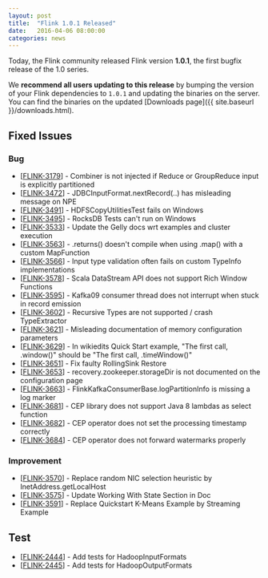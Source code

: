 ```yaml
---
layout: post
title:  "Flink 1.0.1 Released"
date:   2016-04-06 08:00:00
categories: news
---
```


Today, the Flink community released Flink version **1.0.1**, the first bugfix release of the 1.0 series.

We **recommend all users updating to this release** by bumping the version of your Flink dependencies to `1.0.1` and updating the binaries on the server. You can find the binaries on the updated [Downloads page]({{ site.baseurl }}/downloads.html).

## Fixed Issues

<h3>Bug</h3>
<ul>
<li>[<a href='https://issues.apache.org/jira/browse/FLINK-3179'>FLINK-3179</a>] -         Combiner is not injected if Reduce or GroupReduce input is explicitly partitioned
</li>
<li>[<a href='https://issues.apache.org/jira/browse/FLINK-3472'>FLINK-3472</a>] -         JDBCInputFormat.nextRecord(..) has misleading message on NPE
</li>
<li>[<a href='https://issues.apache.org/jira/browse/FLINK-3491'>FLINK-3491</a>] -         HDFSCopyUtilitiesTest fails on Windows
</li>
<li>[<a href='https://issues.apache.org/jira/browse/FLINK-3495'>FLINK-3495</a>] -         RocksDB Tests can&#39;t run on Windows
</li>
<li>[<a href='https://issues.apache.org/jira/browse/FLINK-3533'>FLINK-3533</a>] -         Update the Gelly docs wrt examples and cluster execution
</li>
<li>[<a href='https://issues.apache.org/jira/browse/FLINK-3563'>FLINK-3563</a>] -         .returns() doesn&#39;t compile when using .map() with a custom MapFunction
</li>
<li>[<a href='https://issues.apache.org/jira/browse/FLINK-3566'>FLINK-3566</a>] -         Input type validation often fails on custom TypeInfo implementations
</li>
<li>[<a href='https://issues.apache.org/jira/browse/FLINK-3578'>FLINK-3578</a>] -         Scala DataStream API does not support Rich Window Functions
</li>
<li>[<a href='https://issues.apache.org/jira/browse/FLINK-3595'>FLINK-3595</a>] -         Kafka09 consumer thread does not interrupt when stuck in record emission
</li>
<li>[<a href='https://issues.apache.org/jira/browse/FLINK-3602'>FLINK-3602</a>] -         Recursive Types are not supported / crash TypeExtractor
</li>
<li>[<a href='https://issues.apache.org/jira/browse/FLINK-3621'>FLINK-3621</a>] -         Misleading documentation of memory configuration parameters
</li>
<li>[<a href='https://issues.apache.org/jira/browse/FLINK-3629'>FLINK-3629</a>] -         In wikiedits Quick Start example, &quot;The first call, .window()&quot; should be &quot;The first call, .timeWindow()&quot;
</li>
<li>[<a href='https://issues.apache.org/jira/browse/FLINK-3651'>FLINK-3651</a>] -         Fix faulty RollingSink Restore
</li>
<li>[<a href='https://issues.apache.org/jira/browse/FLINK-3653'>FLINK-3653</a>] -         recovery.zookeeper.storageDir is not documented on the configuration page
</li>
<li>[<a href='https://issues.apache.org/jira/browse/FLINK-3663'>FLINK-3663</a>] -         FlinkKafkaConsumerBase.logPartitionInfo is missing a log marker
</li>
<li>[<a href='https://issues.apache.org/jira/browse/FLINK-3681'>FLINK-3681</a>] -         CEP library does not support Java 8 lambdas as select function
</li>
<li>[<a href='https://issues.apache.org/jira/browse/FLINK-3682'>FLINK-3682</a>] -         CEP operator does not set the processing timestamp correctly
</li>
<li>[<a href='https://issues.apache.org/jira/browse/FLINK-3684'>FLINK-3684</a>] -         CEP operator does not forward watermarks properly
</li>
</ul>

<h3>Improvement</h3>
<ul>
<li>[<a href='https://issues.apache.org/jira/browse/FLINK-3570'>FLINK-3570</a>] -         Replace random NIC selection heuristic by InetAddress.getLocalHost
</li>
<li>[<a href='https://issues.apache.org/jira/browse/FLINK-3575'>FLINK-3575</a>] -         Update Working With State Section in Doc
</li>
<li>[<a href='https://issues.apache.org/jira/browse/FLINK-3591'>FLINK-3591</a>] -         Replace Quickstart K-Means Example by Streaming Example
</li>
</ul>

<h2>Test</h2>
<ul>
<li>[<a href='https://issues.apache.org/jira/browse/FLINK-2444'>FLINK-2444</a>] -         Add tests for HadoopInputFormats
</li>
<li>[<a href='https://issues.apache.org/jira/browse/FLINK-2445'>FLINK-2445</a>] -         Add tests for HadoopOutputFormats
</li>
</ul>
